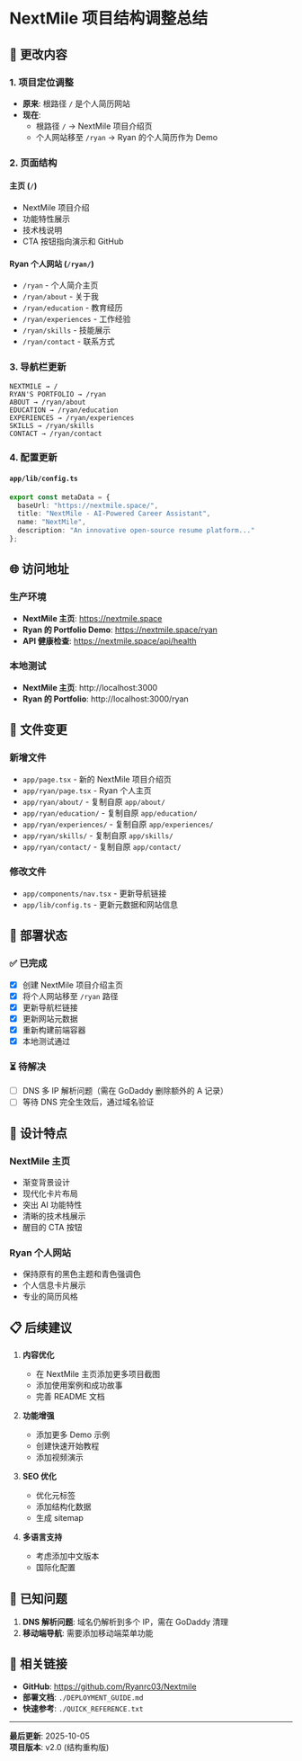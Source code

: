 # NextMile 项目结构调整总结

## 📝 更改内容

### 1. 项目定位调整
- **原来**: 根路径 `/` 是个人简历网站
- **现在**: 
  - 根路径 `/` → NextMile 项目介绍页
  - 个人网站移至 `/ryan` → Ryan 的个人简历作为 Demo

### 2. 页面结构

#### 主页 (`/`)
- NextMile 项目介绍
- 功能特性展示
- 技术栈说明
- CTA 按钮指向演示和 GitHub

#### Ryan 个人网站 (`/ryan/`)
- `/ryan` - 个人简介主页
- `/ryan/about` - 关于我
- `/ryan/education` - 教育经历
- `/ryan/experiences` - 工作经验
- `/ryan/skills` - 技能展示
- `/ryan/contact` - 联系方式

### 3. 导航栏更新
```
NEXTMILE → /
RYAN'S PORTFOLIO → /ryan
ABOUT → /ryan/about
EDUCATION → /ryan/education
EXPERIENCES → /ryan/experiences
SKILLS → /ryan/skills
CONTACT → /ryan/contact
```

### 4. 配置更新

#### `app/lib/config.ts`
```typescript
export const metaData = {
  baseUrl: "https://nextmile.space/",
  title: "NextMile - AI-Powered Career Assistant",
  name: "NextMile",
  description: "An innovative open-source resume platform..."
};
```

## 🌐 访问地址

### 生产环境
- **NextMile 主页**: https://nextmile.space
- **Ryan 的 Portfolio Demo**: https://nextmile.space/ryan
- **API 健康检查**: https://nextmile.space/api/health

### 本地测试
- **NextMile 主页**: http://localhost:3000
- **Ryan 的 Portfolio**: http://localhost:3000/ryan

## 📁 文件变更

### 新增文件
- `app/page.tsx` - 新的 NextMile 项目介绍页
- `app/ryan/page.tsx` - Ryan 个人主页
- `app/ryan/about/` - 复制自原 `app/about/`
- `app/ryan/education/` - 复制自原 `app/education/`
- `app/ryan/experiences/` - 复制自原 `app/experiences/`
- `app/ryan/skills/` - 复制自原 `app/skills/`
- `app/ryan/contact/` - 复制自原 `app/contact/`

### 修改文件
- `app/components/nav.tsx` - 更新导航链接
- `app/lib/config.ts` - 更新元数据和网站信息

## 🔄 部署状态

### ✅ 已完成
- [x] 创建 NextMile 项目介绍主页
- [x] 将个人网站移至 `/ryan` 路径
- [x] 更新导航栏链接
- [x] 更新网站元数据
- [x] 重新构建前端容器
- [x] 本地测试通过

### ⏳ 待解决
- [ ] DNS 多 IP 解析问题（需在 GoDaddy 删除额外的 A 记录）
- [ ] 等待 DNS 完全生效后，通过域名验证

## 🎨 设计特点

### NextMile 主页
- 渐变背景设计
- 现代化卡片布局
- 突出 AI 功能特性
- 清晰的技术栈展示
- 醒目的 CTA 按钮

### Ryan 个人网站
- 保持原有的黑色主题和青色强调色
- 个人信息卡片展示
- 专业的简历风格

## 📋 后续建议

1. **内容优化**
   - 在 NextMile 主页添加更多项目截图
   - 添加使用案例和成功故事
   - 完善 README 文档

2. **功能增强**
   - 添加更多 Demo 示例
   - 创建快速开始教程
   - 添加视频演示

3. **SEO 优化**
   - 优化元标签
   - 添加结构化数据
   - 生成 sitemap

4. **多语言支持**
   - 考虑添加中文版本
   - 国际化配置

## 🐛 已知问题

1. **DNS 解析问题**: 域名仍解析到多个 IP，需在 GoDaddy 清理
2. **移动端导航**: 需要添加移动端菜单功能

## 🔗 相关链接

- **GitHub**: https://github.com/Ryanrc03/Nextmile
- **部署文档**: `./DEPLOYMENT_GUIDE.md`
- **快速参考**: `./QUICK_REFERENCE.txt`

---

**最后更新**: 2025-10-05  
**项目版本**: v2.0 (结构重构版)
